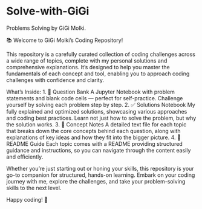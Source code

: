 # Solve-with-GiGi
 Problems Solving by GiGi Molki.

📚 Welcome to GiGi Molki’s Coding Repository!

This repository is a carefully curated collection of coding challenges across a wide range of topics, complete with my personal solutions and comprehensive explanations. It’s designed to help you master the fundamentals of each concept and tool, enabling you to approach coding challenges with confidence and clarity.

What’s Inside:
	1.	📝 Question Bank
A Jupyter Notebook with problem statements and blank code cells — perfect for self-practice. Challenge yourself by solving each problem step by step.
	2.	✅ Solutions Notebook
My fully explained and optimized solutions, showcasing various approaches and coding best practices. Learn not just how to solve the problem, but why the solution works.
	3.	📄 Concept Notes
A detailed text file for each topic that breaks down the core concepts behind each question, along with explanations of key ideas and how they fit into the bigger picture.
	4.	📘 README Guide
Each topic comes with a README providing structured guidance and instructions, so you can navigate through the content easily and efficiently.

Whether you’re just starting out or honing your skills, this repository is your go-to companion for structured, hands-on learning. Embark on your coding journey with me, explore the challenges, and take your problem-solving skills to the next level.

Happy coding! 🚀
